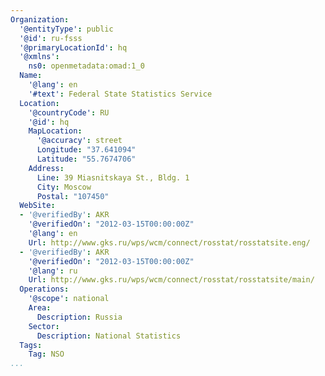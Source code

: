 ```yaml
---
Organization:
  '@entityType': public
  '@id': ru-fsss
  '@primaryLocationId': hq
  '@xmlns':
    ns0: openmetadata:omad:1_0
  Name:
    '@lang': en
    '#text': Federal State Statistics Service
  Location:
    '@countryCode': RU
    '@id': hq
    MapLocation:
      '@accuracy': street
      Longitude: "37.641094"
      Latitude: "55.7674706"
    Address:
      Line: 39 Miasnitskaya St., Bldg. 1
      City: Moscow
      Postal: "107450"
  WebSite:
  - '@verifiedBy': AKR
    '@verifiedOn': "2012-03-15T00:00:00Z"
    '@lang': en
    Url: http://www.gks.ru/wps/wcm/connect/rosstat/rosstatsite.eng/
  - '@verifiedBy': AKR
    '@verifiedOn': "2012-03-15T00:00:00Z"
    '@lang': ru
    Url: http://www.gks.ru/wps/wcm/connect/rosstat/rosstatsite/main/
  Operations:
    '@scope': national
    Area:
      Description: Russia
    Sector:
      Description: National Statistics
  Tags:
    Tag: NSO
...
```

